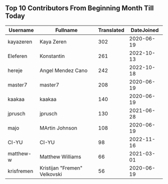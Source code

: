 ## Top 10 Contributors From Beginning Month Till Today ##
|Username|Fullname|Translated|DateJoined|
|--------|--------|----------|----------|
|kayazeren|Kaya Zeren|302|2020-06-19|
|Eleferen|Konstantin|261|2022-10-13|
|hereje|Angel Mendez Cano|242|2022-10-18|
|master7|master7|208|2020-06-19|
|kaakaa|kaakaa|140|2020-06-19|
|jprusch|jprusch|130|2021-06-28|
|majo|MArtin Johnson|108|2020-06-19|
|CI-YU|CI-YU|98|2022-11-16|
|matthew-w|Matthew Williams|66|2021-03-01|
|krisfremen|Kristijan "Fremen" Velkovski|56|2020-06-19|
